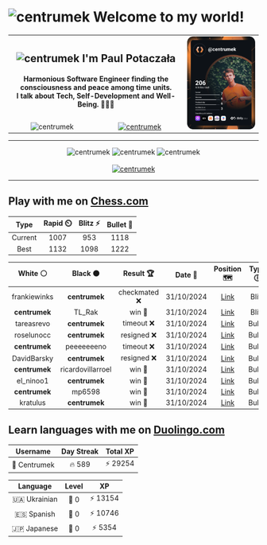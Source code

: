 <h1>
  <img
    src="https://emojis.slackmojis.com/emojis/images/1531849430/4246/blob-sunglasses.gif"
    width="30"
    alt="centrumek"
  />
  Welcome to my world!
</h1>

<table>
  <tbody>
    <tr>
      <td align="center" width="70%" colspan="2">
        <h2>
          <img
            src="https://raw.githubusercontent.com/MartinHeinz/MartinHeinz/master/wave.gif"
            width="30px"
            alt="centrumek"
          />
          I'm Paul Potaczała
        </h2>
        <h4>
          Harmonious Software Engineer finding the consciousness and peace among time units.
          <br/>
          I talk about Tech, Self-Development and Well-Being. 🌿🧘🚀
        </h4>
      </td>
      <td width="30%" rowspan="2">
        <a href="https://app.daily.dev/centrumek">
          <img
            src="./devcard.svg"
            alt="centrumek"
          />
        </a>
      </td>
    </tr>
    <tr align="center">
      <td>
        <img
          src="https://komarev.com/ghpvc/?username=centrumek&label=visitors&color=0e75b6&style=flat"
          alt="centrumek"
        >
      </td>
      <td>
        <a href="https://stackoverflow.com/users/14496012/centrumek">
          <img
            src="https://stackoverflow.com/users/flair/14496012.png?theme=dark"
            alt="centrumek"
          >
        </a>
      </td>
    </tr>
  </tbody>
</table>

---
<div align="center">
  <img 
    src="https://github-readme-stats.vercel.app/api?username=centrumek&show_icons=true&count_private=true&theme=dark&hide_border=true&hide=issues,contribs&bg_color=00000000"
    alt="centrumek"
  />
  <img
    src="https://github-readme-stats.vercel.app/api/top-langs/?username=centrumek&layout=compact&hide_border=true&theme=dark&bg_color=00000000&langs_count=6&exclude_repo=air-statistic-app"
    alt="centrumek"
  />
  <img 
    src="https://github-readme-streak-stats.herokuapp.com?user=centrumek&theme=dark&hide_border=true&background=FFFFFF00"
    alt="centrumek"
  />
  <br/>
  <br/>
  <a href="https://www.buymeacoffee.com/centrumek">
    <img
      src="https://cdn.buymeacoffee.com/buttons/v2/default-orange.png"
      height="50"
      width="210"
      alt="centrumek"
    />
  </a>
</div>

---

## Play with me on [Chess.com](https://www.chess.com/member/centrumek)

<div align="center">
<!--START_SECTION:chessStats-->
<!-- Automatically generated with https://github.com/Balastrong/chess-stats-action -->

| Type | Rapid ⏲️ | Blitz ⚡ | Bullet 🔫 |
|:---:|:---:|:---:|:---:|
| Current | 1007 | 953 | 1118 |
| Best | 1132 | 1098 | 1222 |

| White ⚪ | Black ⚫ | Result 🏆 | Date 📅 | Position 🗺️ | Type 🕕 |
|:---:|:---:|:---:|:---:|:---:|:---:|
| frankiewinks | **centrumek** | checkmated ❌ | 31/10/2024 | <a href="http://www.ee.unb.ca/cgi-bin/tervo/fen.pl?select=1rk4r/3Q1R2/3p2qp/1p1P4/p1p5/8/P5PP/4R2K b - -">Link</a> | Blitz |
| **centrumek** | TL_Rak | win 🥇 | 31/10/2024 | <a href="http://www.ee.unb.ca/cgi-bin/tervo/fen.pl?select=6B1/4k3/2R5/4p3/1p1b2K1/5P2/r7/8 b - -">Link</a> | Blitz |
| tareasrevo | **centrumek** | timeout ❌ | 31/10/2024 | <a href="http://www.ee.unb.ca/cgi-bin/tervo/fen.pl?select=6k1/6pp/5p2/3N4/8/PP5P/5PPK/8 b - -">Link</a> | Bullet |
| roselunocc | **centrumek** | resigned ❌ | 31/10/2024 | <a href="http://www.ee.unb.ca/cgi-bin/tervo/fen.pl?select=8/pp5p/1k4p1/2pQ4/8/1BP5/P1P2PPP/4R1K1 b - -">Link</a> | Bullet |
| **centrumek** | peeeeeeeno | timeout ❌ | 31/10/2024 | <a href="http://www.ee.unb.ca/cgi-bin/tervo/fen.pl?select=6k1/6pp/8/pPp4P/2Pp1b2/K7/8/4R3 w - -">Link</a> | Bullet |
| DavidBarsky | **centrumek** | resigned ❌ | 31/10/2024 | <a href="http://www.ee.unb.ca/cgi-bin/tervo/fen.pl?select=1k1r4/pp6/8/5B1p/5pp1/2Q5/PP3PPP/2K1R2R b - -">Link</a> | Bullet |
| **centrumek** | ricardovillarroel | win 🥇 | 31/10/2024 | <a href="http://www.ee.unb.ca/cgi-bin/tervo/fen.pl?select=2R5/7r/5pk1/p4p2/P4P2/8/5KQ1/8 b - -">Link</a> | Bullet |
| el_ninoo1 | **centrumek** | win 🥇 | 31/10/2024 | <a href="http://www.ee.unb.ca/cgi-bin/tervo/fen.pl?select=8/8/p5p1/1p5p/3pk3/6KP/PP1R2P1/3R4 w - -">Link</a> | Bullet |
| **centrumek** | mp6598 | win 🥇 | 31/10/2024 | <a href="http://www.ee.unb.ca/cgi-bin/tervo/fen.pl?select=8/p7/6kp/3p4/Q7/4P2P/2q2PPK/8 b - -">Link</a> | Bullet |
| kratulus | **centrumek** | win 🥇 | 31/10/2024 | <a href="http://www.ee.unb.ca/cgi-bin/tervo/fen.pl?select=8/7p/7k/6p1/4r1P1/7P/3B2PK/8 w - -">Link</a> | Bullet |

<!--END_SECTION:chessStats-->
</div>

## Learn languages with me on [Duolingo.com](https://www.duolingo.com/profile/Centrumek)

<div align="center">
<!--START_SECTION:duolingoStats-->
<!-- Automatically generated with https://github.com/centrumek/duolingo-readme-stats-->

| Username | Day Streak | Total XP |
|:---:|:---:|:---:|
| 👤 Centrumek | 🔥 589 | ⚡ 29254 |

| Language | Level | XP |
|:---:|:---:|:---:|
| 🇺🇦 Ukrainian | 👑 0 | ⚡ 13154 |
| 🇪🇸 Spanish | 👑 0 | ⚡ 10746 |
| 🇯🇵 Japanese | 👑 0 | ⚡ 5354 |

<!--END_SECTION:duolingoStats-->
</div>
<!--
**centrumek/centrumek** is a ✨ _special_ ✨ repository because its `README.md` (this file) appears on your GitHub profile.

Here are some ideas to get you started:

- 🔭 I’m currently working on ...
- 🌱 I’m currently learning ...
- 👯 I’m looking to collaborate on ...
- 🤔 I’m looking for help with ...
- 💬 Ask me about ...
- 📫 How to reach me: ...
- 😄 Pronouns: ...
- ⚡ Fun fact: ...
-->
